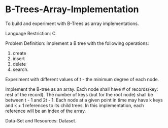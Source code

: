 # B-Trees-Array-Implementation
To build and experiment with B-Trees as array implementations.

Language Restriction: C

Problem Definition:
Implement a B tree with the following operations:
1.	create
2.	insert
3.	delete
4.	search.

Experiment with different values of t - the minimum degree of each node.

Implement the B-tree as an array.
	  Each node shall have # of records(key: rest of the record).
	  The number of keys (but for the root node) shall be between t - 1 and 2t - 1.
	  Each node at a given point in time may have k keys and k + 1 references to its child trees.
	  In this implementation, each reference will be an index of the array.

Data-Set and Resources: Dataset.
	
